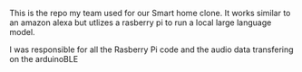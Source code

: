 This is the repo my team used for our Smart home clone. It works similar to an amazon alexa but utlizes a rasberry pi to run a local large language model.

I was responsible for all the Rasberry Pi code and the audio data transfering on the arduinoBLE
